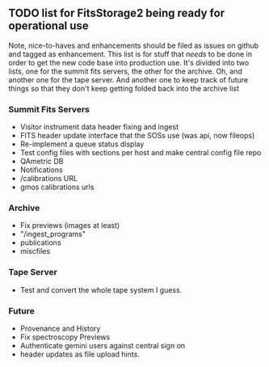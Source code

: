 ## TODO list for FitsStorage2 being ready for operational use

Note, nice-to-haves and enhancements should be filed as issues on github
and tagged as enhancement. This list is for stuff that *needs* to be done
in order to get the new code base into production use. It's divided into two
lists, one for the summit fits servers, the other for the archive. Oh, and
another one for the tape server. And another one to keep track of future things
so that they don't keep getting folded back into the archive list

### Summit Fits Servers

* Visitor instrument data header fixing and ingest
* FITS header update interface that the SOSs use (was api, now fileops)
* Re-implement a queue status display
* Test config files with sections per host and make central config file repo
* QAmetric DB
* Notifications
* /calibrations URL
* gmos calibrations urls


### Archive

* Fix previews (images at least)
* "/ingest_programs"
* publications
* miscfiles



### Tape Server

* Test and convert the whole tape system I guess.


### Future

* Provenance and History
* Fix spectroscopy Previews
* Authenticate gemini users against central sign on
* header updates as file upload hints.